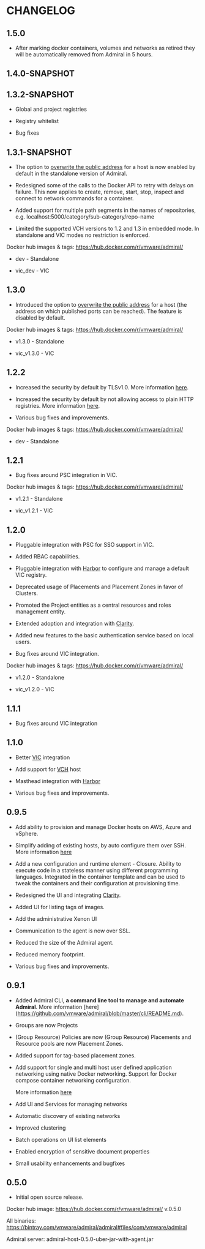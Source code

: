 # CHANGELOG

## 1.5.0

* After marking docker containers, volumes and networks as retired they will be automatically removed from Admiral in 5 hours.

## 1.4.0-SNAPSHOT

## 1.3.2-SNAPSHOT

* Global and project registries

* Registry whitelist

* Bug fixes

## 1.3.1-SNAPSHOT

* The option to [overwrite the public address](https://github.com/vmware/admiral/wiki/Configuration-guide#enable-or-disable-the-option-to-overwrite-the-public-address-for-a-host) for a host is now enabled by default in the standalone version of Admiral.

* Redesigned some of the calls to the Docker API to retry with delays on failure. This now applies to create, remove, start, stop, inspect and connect to network commands for a container.

* Added support for multiple path segments in the names of repositories, e.g. localhost:5000/category/sub-category/repo-name

* Limited the supported VCH versions to 1.2 and 1.3 in embedded mode. In standalone and VIC modes no restriction is enforced.

Docker hub images & tags: https://hub.docker.com/r/vmware/admiral/

* dev - Standalone

* vic_dev - VIC

## 1.3.0

* Introduced the option to [overwrite the public address](https://github.com/vmware/admiral/wiki/Configuration-guide#enable-or-disable-the-option-to-overwrite-the-public-address-for-a-host) for a host (the address on which published ports can be reached). The feature is disabled by default.

Docker hub images & tags: https://hub.docker.com/r/vmware/admiral/

* v1.3.0 - Standalone

* vic_v1.3.0 - VIC

## 1.2.2

* Increased the security by default by TLSv1.0. More information [here](https://github.com/vmware/admiral/wiki/Configuration-guide#allow-usage-of-tls-v10).

* Increased the security by default by not allowing access to plain HTTP registries. More information [here](https://github.com/vmware/admiral/wiki/Configuration-guide#allow-access-to-plain-http-registries).

* Various bug fixes and improvements.

Docker hub images & tags: https://hub.docker.com/r/vmware/admiral/

* dev - Standalone

## 1.2.1

* Bug fixes around PSC integration in VIC.

Docker hub images & tags: https://hub.docker.com/r/vmware/admiral/

* v1.2.1 - Standalone

* vic_v1.2.1 - VIC

## 1.2.0

* Pluggable integration with PSC for SSO support in VIC.

* Added RBAC capabilities.

* Pluggable integration with [Harbor](https://vmware.github.io/harbor/) to configure and manage a default VIC registry.

* Deprecated usage of Placements and Placement Zones in favor of Clusters.

* Promoted the Project entities as a central resources and roles management entity.

* Extended adoption and integration with [Clarity](https://vmware.github.io/clarity/).

* Added new features to the basic authentication service based on local users.

* Bug fixes around VIC integration.

Docker hub images & tags: https://hub.docker.com/r/vmware/admiral/

* v1.2.0 - Standalone

* vic_v1.2.0 - VIC

## 1.1.1

* Bug fixes around VIC integration

## 1.1.0

* Better [VIC](https://vmware.github.io/vic-product/) integration

* Add support for [VCH](https://vmware.github.io/vic/) host

* Masthead integration with [Harbor](https://vmware.github.io/harbor/)

* Various bug fixes and improvements.

## 0.9.5

* Add ability to provision and manage Docker hosts on AWS, Azure and vSphere.

* Simplify adding of existing hosts, by auto configure them over SSH. More information [here](https://github.com/vmware/admiral/wiki/User-guide#automatic-configuration-over-ssh)

* Add a new configuration and runtime element - Closure. Ability to execute code in a stateless manner using different programming languages. Integrated in the container template and can be used to tweak the containers and their configuration at provisioning time.

* Redesigned the UI and integrating [Clarity](https://vmware.github.io/clarity/).

* Added UI for listing tags of images.

* Add the administrative Xenon UI

* Communication to the agent is now over SSL.

* Reduced the size of the Admiral agent.

* Reduced memory footprint.

* Various bug fixes and improvements.

## 0.9.1

* Added Admiral CLI, **a command line tool to manage and automate Admiral**. More information [here] (https://github.com/vmware/admiral/blob/master/cli/README.md).

* Groups are now Projects

* (Group Resource) Policies are now (Group Resource) Placements and Resource pools are now Placement Zones.

* Added support for tag-based placement zones.

* Add support for single and multi host user defined application networking using native Docker networking. Support for Docker compose container networking configuration.

  More information [here](https://github.com/vmware/admiral/wiki/User-guide#networking)

* Add UI and Services for managing networks

* Automatic discovery of existing networks

* Improved clustering

* Batch operations on UI list elements

* Enabled encryption of sensitive document properties

* Small usability enhancements and bugfixes

## 0.5.0

* Initial open source release.

Docker hub image: https://hub.docker.com/r/vmware/admiral/ v.0.5.0

All binaries: https://bintray.com/vmware/admiral/admiral#files/com/vmware/admiral

Admiral server: admiral-host-0.5.0-uber-jar-with-agent.jar